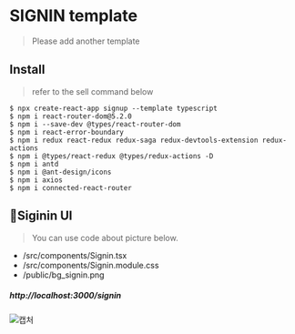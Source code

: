 # SIGNIN template

> Please add another template




## Install
> refer to the sell command below
```
$ npx create-react-app signup --template typescript
$ npm i react-router-dom@5.2.0
$ npm i --save-dev @types/react-router-dom
$ npm i react-error-boundary
$ npm i redux react-redux redux-saga redux-devtools-extension redux-actions
$ npm i @types/react-redux @types/redux-actions -D
$ npm i antd
$ npm i @ant-design/icons
$ npm i axios
$ npm i connected-react-router
```





## :eyes:Siginin UI

> You can use code about picture below.

- /src/components/Signin.tsx
- /src/components/Signin.module.css
- /public/bg_signin.png

##### http://localhost:3000/signin

![캡처](https://user-images.githubusercontent.com/60080224/141728382-3a58c14b-a74b-4097-b60e-50506b464b2c.PNG)




